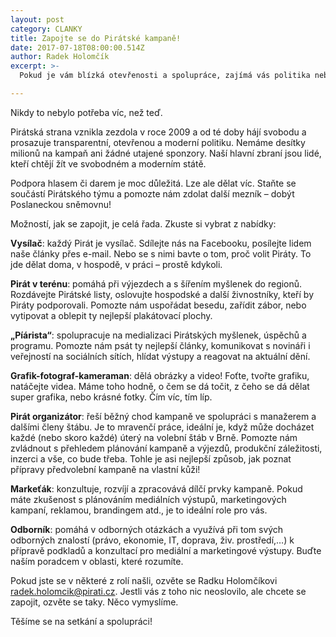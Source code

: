 ```yaml
---
layout: post
category: CLANKY
title: Zapojte se do Pirátské kampaně!
date: 2017-07-18T08:00:00.514Z
author: Radek Holomčík
excerpt: >-
  Pokud je vám blízká otevřenosti a spolupráce, zajímá vás politika nebo státní správa a chcete zlepšit fungování státu, staňte se součástí Pirátského týmu.

---
```


Nikdy to nebylo potřeba víc, než teď.

Pirátská strana vznikla zezdola v roce 2009 a od té doby hájí svobodu a prosazuje transparentní, otevřenou a moderní politiku. Nemáme desítky milionů na kampaň ani žádné utajené sponzory. Naší hlavní zbraní jsou lidé, kteří chtějí žít ve svobodném a moderním státě.

Podpora hlasem či darem je moc důležitá. Lze ale dělat víc. Staňte se součástí Pirátského týmu a pomozte nám zdolat další mezník – dobýt Poslaneckou sněmovnu!

Možností, jak se zapojit, je celá řada. Zkuste si vybrat z nabídky:

**Vysílač**: každý Pirát je vysílač. Sdílejte nás na Facebooku, posílejte lidem naše články přes e-mail. Nebo se s nimi bavte o tom, proč volit Piráty. To jde dělat doma, v hospodě, v práci – prostě kdykoli.

**Pirát v terénu**: pomáhá při výjezdech a s šířením myšlenek do regionů. Rozdávejte Pirátské listy, oslovujte hospodské a další živnostníky, kteří by Piráty podporovali. Pomozte nám uspořádat besedu, zařídit zábor, nebo vytipovat a oblepit ty nejlepší plakátovací plochy.

**„Píárista“**: spolupracuje na medializaci Pirátských myšlenek, úspěchů a programu.
Pomozte nám psát ty nejlepší články, komunikovat s novináři i veřejností na sociálních sítích, hlídat výstupy a reagovat na aktuální dění.

**Grafik-fotograf-kameraman**: dělá obrázky a video! Foťte, tvořte grafiku, natáčejte videa. Máme toho hodně, o čem se dá točit, z čeho se dá dělat super grafika, nebo krásné fotky. Čím víc, tím líp.

**Pirát organizátor**: řeší běžný chod kampaně ve spolupráci s manažerem a dalšími členy štábu. Je to mravenčí práce, ideální je, když může docházet každé (nebo skoro každé) úterý na volební štáb v Brně. Pomozte nám zvládnout s přehledem plánování kampaně a výjezdů, produkční záležitosti, inzerci a vše, co bude třeba.
Tohle je asi nejlepší způsob, jak poznat přípravy předvolební kampaně na vlastní kůži!

**Markeťák**: konzultuje, rozvíjí a zpracovává dílčí prvky kampaně. Pokud máte zkušenost s plánováním mediálních výstupů, marketingových kampaní, reklamou, brandingem atd., je to ideální role pro vás.

**Odborník**: pomáhá v odborných otázkách a využívá při tom svých odborných znalostí (právo, ekonomie, IT, doprava, živ. prostředí,…) k přípravě podkladů a konzultací pro mediální a marketingové výstupy. Buďte naším poradcem v oblasti, které rozumíte.

Pokud jste se v některé z rolí našli, ozvěte se Radku Holomčíkovi [radek.holomcik@pirati.cz](mailto:radek.holomcik@pirati.cz). Jestli vás z toho nic neoslovilo, ale chcete se zapojit, ozvěte se taky. Něco vymyslíme.

Těšíme se na setkání a spolupráci!
